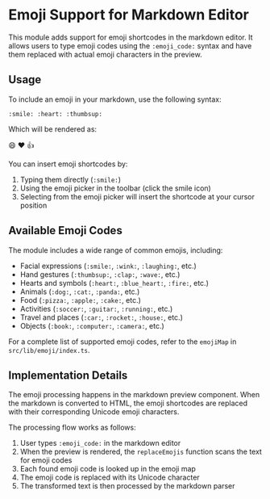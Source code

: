 # Emoji Support for Markdown Editor

This module adds support for emoji shortcodes in the markdown editor. It allows users to type emoji codes using the `:emoji_code:` syntax and have them replaced with actual emoji characters in the preview.

## Usage

To include an emoji in your markdown, use the following syntax:

```
:smile: :heart: :thumbsup:
```

Which will be rendered as:

😄 ❤️ 👍

You can insert emoji shortcodes by:

1. Typing them directly (`:smile:`)
2. Using the emoji picker in the toolbar (click the smile icon)
3. Selecting from the emoji picker will insert the shortcode at your cursor position

## Available Emoji Codes

The module includes a wide range of common emojis, including:

- Facial expressions (`:smile:`, `:wink:`, `:laughing:`, etc.)
- Hand gestures (`:thumbsup:`, `:clap:`, `:wave:`, etc.)
- Hearts and symbols (`:heart:`, `:blue_heart:`, `:fire:`, etc.)
- Animals (`:dog:`, `:cat:`, `:panda:`, etc.)
- Food (`:pizza:`, `:apple:`, `:cake:`, etc.)
- Activities (`:soccer:`, `:guitar:`, `:running:`, etc.)
- Travel and places (`:car:`, `:rocket:`, `:house:`, etc.)
- Objects (`:book:`, `:computer:`, `:camera:`, etc.)

For a complete list of supported emoji codes, refer to the `emojiMap` in `src/lib/emoji/index.ts`.

## Implementation Details

The emoji processing happens in the markdown preview component. When the markdown is converted to HTML, the emoji shortcodes are replaced with their corresponding Unicode emoji characters.

The processing flow works as follows:

1. User types `:emoji_code:` in the markdown editor
2. When the preview is rendered, the `replaceEmojis` function scans the text for emoji codes
3. Each found emoji code is looked up in the emoji map
4. The emoji code is replaced with its Unicode character
5. The transformed text is then processed by the markdown parser
